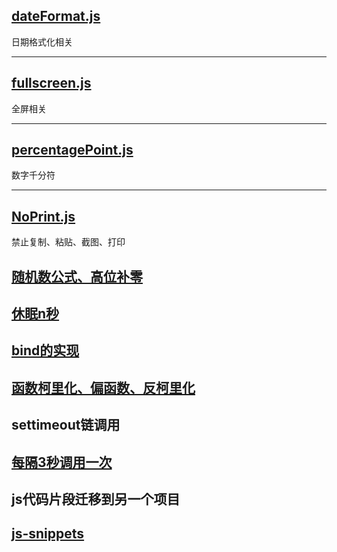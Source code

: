 ## [dateFormat.js](https://github.com/ZackZheng-xy/o-bricks/blob/main/jsFragment/dateFormat.js)
日期格式化相关

---

## [fullscreen.js](https://github.com/ZackZheng-xy/o-bricks/blob/main/jsFragment/fullscreen.js)
全屏相关

---
## [percentagePoint.js](https://github.com/ZackZheng-xy/o-bricks/blob/main/jsFragment/percentagePoint.js)
数字千分符

---
## [NoPrint.js](https://github.com/ZackZheng-xy/o-bricks/blob/main/jsFragment/NoPrint.js)
禁止复制、粘贴、截图、打印


## [随机数公式、高位补零](https://github.com/ZackZheng-xy/o-bricks/blob/main/jsFragment/fragment.md)

## [休眠n秒](https://github.com/ZackZheng-xy/o-bricks/blob/main/jsFragment/sleep.js)

## [bind的实现](https://github.com/ZackZheng-xy/o-bricks/blob/main/jsFragment/bindRealize.js)

## [函数柯里化、偏函数、反柯里化](https://github.com/ZackZheng-xy/o-bricks/blob/main/jsFragment/currying.js)


## settimeout链调用
## [每隔3秒调用一次](https://github.com/ZackZheng-xy/o-bricks/blob/main/jsFragment/jsSettimeout.js)


## js代码片段迁移到另一个项目
## [js-snippets](https://github.com/zack-xy/js-snippets)
